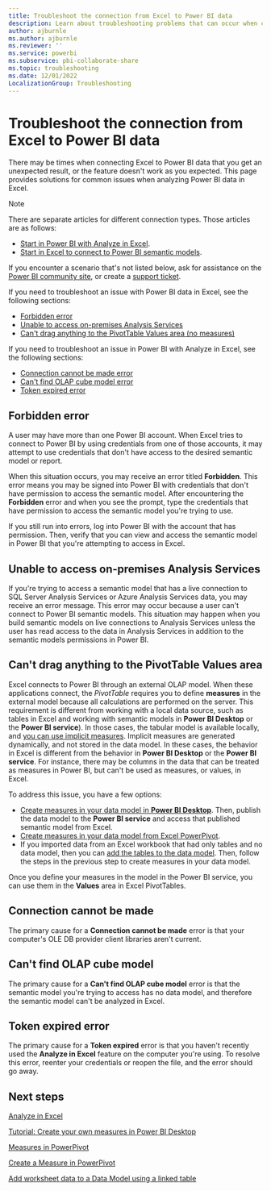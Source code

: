 ```yaml
---
title: Troubleshoot the connection from Excel to Power BI data 
description: Learn about troubleshooting problems that can occur when connecting Microsoft Excel to Power BI data.
author: ajburnle
ms.author: ajburnle
ms.reviewer: ''
ms.service: powerbi
ms.subservice: pbi-collaborate-share
ms.topic: troubleshooting
ms.date: 12/01/2022
LocalizationGroup: Troubleshooting
---
```


# Troubleshoot the connection from Excel to Power BI data

There may be times when connecting Excel to Power BI data that you get an unexpected result, or the feature doesn't work as you expected. This page provides solutions for common issues when analyzing Power BI data in Excel.

> [!NOTE]
> There are separate articles for different connection types. Those articles are as follows:
>
> - [Start in Power BI with Analyze in Excel](service-analyze-in-excel.md).
> - [Start in Excel to connect to Power BI semantic models](service-connect-excel-power-bi-datasets.md).
>
> If you encounter a scenario that's not listed below, ask for assistance on the [Power BI community site](https://community.powerbi.com/), or create a [support ticket](https://powerbi.microsoft.com/support/).

If you need to troubleshoot an issue with Power BI data in Excel, see the following sections:

* [Forbidden error](#forbidden-error) 
* [Unable to access on-premises Analysis Services](#unable-to-access-on-premises-analysis-services)
* [Can't drag anything to the PivotTable Values area (no measures)](#cant-drag-anything-to-the-pivottable-values-area)

If you need to troubleshoot an issue in Power BI with Analyze in Excel, see the following sections:

* [Connection cannot be made error](#connection-cannot-be-made)
* [Can't find OLAP cube model error](#cant-find-olap-cube-model)
* [Token expired error](#token-expired-error)


## Forbidden error
A user may have more than one Power BI account. When Excel tries to connect to Power BI by using credentials from one of those accounts, it may attempt to use credentials that don't have access to the desired semantic model or report.

When this situation occurs, you may receive an error titled **Forbidden**. This error means you may be signed into Power BI with credentials that don't have permission to access the semantic model. After encountering the **Forbidden** error and when you see the prompt, type the credentials that have permission to access the semantic model you're trying to use.

If you still run into errors, log into Power BI with the account that has permission. Then, verify that you can view and access the semantic model in Power BI that you're attempting to access in Excel.

## Unable to access on-premises Analysis Services
If you're trying to access a semantic model that has a live connection to SQL Server Analysis Services or Azure Analysis Services data, you may receive an error message. This error may occur because a user can't connect to Power BI semantic models. This situation may happen when you build semantic models on live connections to Analysis Services unless the user has read access to the data in Analysis Services in addition to the semantic models permissions in Power BI.

## Can't drag anything to the PivotTable Values area
Excel connects to Power BI through an external OLAP model. When these applications connect, the *PivotTable* requires you to define **measures** in the external model because all calculations are performed on the server. This requirement is different from working with a local data source, such as tables in Excel and working with semantic models in **Power BI Desktop** or the **Power BI service**). In those cases, the tabular model is available locally, and [you can use implicit measures](https://support.microsoft.com/en-us/office/measures-in-power-pivot-86484821-a324-4da3-803b-82fd2e5033f4). Implicit measures are generated dynamically, and not stored in the data model. In these cases, the behavior in Excel is different from the behavior in **Power BI Desktop** or the **Power BI service**. For instance, there may be columns in the data that can be treated as measures in Power BI, but can't be used as measures, or values, in Excel.

To address this issue, you have a few options:

- [Create measures in your data model in **Power BI Desktop**](../transform-model/desktop-tutorial-create-measures.md). Then, publish the data model to the **Power BI service** and access that published semantic model from Excel.
- [Create measures in your data model from Excel PowerPivot](https://support.office.com/article/Create-a-Measure-in-Power-Pivot-d3cc1495-b4e5-48e7-ba98-163022a71198).
- If you imported data from an Excel workbook that had only tables and no data model, then you can [add the tables to the data model](https://support.office.com/article/Add-worksheet-data-to-a-Data-Model-using-a-linked-table-d3665fc3-99b0-479d-ba09-a37640f5be42). Then, follow the steps in the previous step to create measures in your data model.

Once you define your measures in the model in the Power BI service, you can use them in the **Values** area in Excel PivotTables.

## Connection cannot be made
The primary cause for a **Connection cannot be made** error is that your computer's OLE DB provider client libraries aren't current.

## Can't find OLAP cube model
The primary cause for a **Can't find OLAP cube model** error is that the semantic model you're trying to access has no data model, and therefore the semantic model can't be analyzed in Excel.

## Token expired error
The primary cause for a **Token expired** error is that you haven't recently used the **Analyze in Excel** feature on the computer you're using. To resolve this error, reenter your credentials or reopen the file, and the error should go away.

## Next steps
[Analyze in Excel](service-analyze-in-excel.md)

[Tutorial: Create your own measures in Power BI Desktop](../transform-model/desktop-tutorial-create-measures.md)

[Measures in PowerPivot](https://support.microsoft.com/en-us/office/measures-in-power-pivot-86484821-a324-4da3-803b-82fd2e5033f4)

[Create a Measure in PowerPivot](https://support.office.com/article/Create-a-Measure-in-Power-Pivot-d3cc1495-b4e5-48e7-ba98-163022a71198)

[Add worksheet data to a Data Model using a linked table](https://support.office.com/article/Add-worksheet-data-to-a-Data-Model-using-a-linked-table-d3665fc3-99b0-479d-ba09-a37640f5be42)
